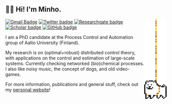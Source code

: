 
<div>
<div style="display:block; width=100%">


<h2>👨‍💻 Hi! I'm Minho.</h2>
<img width="70px" align='right' src="https://github.com/TioMinho/TioMinho/blob/main/undertale_doggo.gif">


[![Gmail Badge](https://img.shields.io/badge/otacilio.neto@aalto.fi-white?style=flat&logo=Gmail&link=mailto:otacilio.neto@aalto.fi)](mailto:otacilio.neto@aalto.fi)
[![Twitter badge](https://img.shields.io/badge/@__tioMinho-white?style=flat&logo=Twitter)](https://twitter.com/intent/follow?screen_name=_tioMinho)
[![Researchgate badge](https://img.shields.io/badge/Research%20Gate-white?style=flat&logo=researchgate)](https://www.researchgate.net/profile/Otacilio-Neto-2)
[![Scholar badge](https://img.shields.io/badge/Google%20Scholar-white?style=flat&logo=googlescholar)](https://scholar.google.fi/citations?user=lQydCNkAAAAJ)
[![GitHub badge](https://img.shields.io/github/followers/tiominho?label=Follow&style=social)](https://github.com/tiominho/?tab=follow)


<p>
I am a PhD candidate at the Process Control and Automation group of Aalto University (Finland). <br>

My research is on (optimal+robust) distributed control theory, with applications on the control and estimation of large-scale systems. Currently checking networked (bio)chemical processes. I also like noisy music, the concept of dogs, and old video-games.<br>

For more information, publications and general stuff, check out my <a href="https://tiominho.github.io/">personal website</a>!
</p>

</div>

</div>

